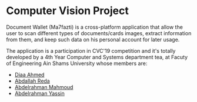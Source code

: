 # Computer Vision Project

Document Wallet (Ma7fazti) is a cross-platform application that allow the user to scan different types of documents/cards images, extract information from them, and keep such data on his personal account for later usage.


The application is a participation in CVC'19 competition and it's totally developed by a 4th Year Computer and Systems department tea, at Facuty of Engineering Ain Shams University whose members are:
- [Diaa Ahmed](https://github.com/diaaahmed850)
- [Abdallah Reda](https://github.com/AbdallahReda)
- [Abdelrahman Mahmoud](https://github.com/AbdulrahmanMahmoud13)
- [Abdelrahman Yassin](https://github.com/AbdelrahmanYassin)
